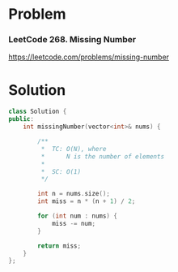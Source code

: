 
# Problem
### LeetCode 268. Missing Number
https://leetcode.com/problems/missing-number

# Solution
```c++
class Solution {
public:
    int missingNumber(vector<int>& nums) {

        /**
         *  TC: O(N), where
         *      N is the number of elements
         *
         *  SC: O(1)
         */

        int n = nums.size();
        int miss = n * (n + 1) / 2;

        for (int num : nums) {
            miss -= num;
        }

        return miss;
    }
};
```